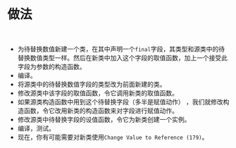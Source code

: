 # 做法

<br>

- 为待替换数值新建一个类，在其中声明一个`final`字段，其类型和源类中的待替换数值类型一样。然后在新类中加入这个字段的取值函数，加上一个接受此字段为参数的构造函数。
- 编译。
- 将源类中的待替换数值字段的类型改为前面新建的类。
- 修改源类中该字段的取值函数，令它调用新类的取值函数。
- 如果源类构造函数中用到这个待替换字段（多半是赋值动作） ，我们就修改构造函数，令它改用新类的构造函数来对字段进行赋值动作。
- 修改源类中待替换字段的设值函数，令它为新类创建一个实例。
- 编译，测试。
- 现在，你有可能需要对新类使用`Change Value to Reference (179)`。

<br>

